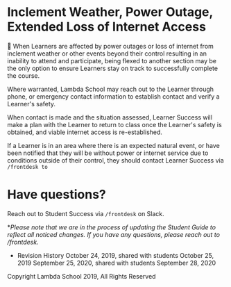 # Inclement Weather, Power Outage, Extended Loss of Internet Access

<aside>
📌 When Learners are affected by power outages or loss of internet from inclement weather or other events beyond their control resulting in an inability to attend and participate, being flexed to another section may be the only option to ensure Learners stay on track to successfully complete the course.

</aside>

Where warranted, Lambda School may reach out to the Learner through phone, or emergency contact information to establish contact and verify a Learner's safety.

When contact is made and the situation assessed, Learner Success will make a plan with the Learner to return to class once the Learner's safety is obtained, and viable internet access is re-established.

If a Learner is in an area where there is an expected natural event, or have been notified that they will be without power or internet service due to conditions outside of their control, they should contact Learner Success via `/frontdesk to`

# Have questions?

Reach out to Student Success via `/frontdesk` on Slack.

\*_Please note that we are in the process of updating the Student Guide to reflect all noticed changes. If you have any questions, please reach out to /frontdesk._

- Revision History
  October 24, 2019, shared with students October 25, 2019
  September 25, 2020, shared with students September 28, 2020

Copyright Lambda School 2019, All Rights Reserved
